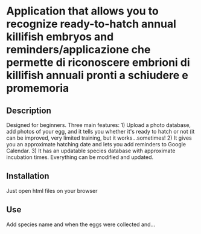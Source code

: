 # Application that allows you to recognize ready-to-hatch annual killifish embryos and reminders/applicazione che permette di riconoscere embrioni di killifish annuali pronti a schiudere e promemoria 

## Description
Designed for beginners. Three main features: 1) Upload a photo database, add photos of your egg, and it tells you whether it's ready to hatch or not (it can be improved, very limited training, but it works...sometimes! 2) It gives you an approximate hatching date and lets you add reminders to Google Calendar. 3) It has an updatable species database with approximate incubation times. Everything can be modified and updated.


## Installation
Just open html files on your browser

## Use
Add species name and when the eggs were collected and...
